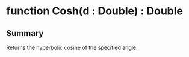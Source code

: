 # function Cosh(d : Double) : Double

## Summary
Returns the hyperbolic cosine of the specified angle.
